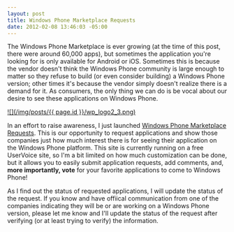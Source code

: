 ```yaml
---
layout: post
title: Windows Phone Marketplace Requests
date: 2012-02-08 13:46:03 -05:00
---
```


The Windows Phone Marketplace is ever growing (at the time of this post, there were around 60,000 apps), but sometimes the application you're looking for is only available for Android or iOS. Sometimes this is because the vendor doesn't think the Windows Phone community is large enough to matter so they refuse to build (or even consider building) a Windows Phone version; other times it's because the vendor simply doesn't realize there is a demand for it. As consumers, the only thing we can do is be vocal about our desire to see these applications on Windows Phone.

[![](/img/posts/{{ page.id }}/wp_logo2_3.png)](http://wprequests.uservoice.com/)

In an effort to raise awareness, I just launched [Windows Phone Marketplace Requests](http://wprequests.uservoice.com/). This is our opportunity to request applications and show those companies just how much interest there is for seeing their application on the Windows Phone platform. This site is currently running on a free UserVoice site, so I'm a bit limited on how much customization can be done, but it allows you to easily submit application requests, add comments, and, **more importantly, vote** for your favorite applications to come to Windows Phone!

As I find out the status of requested applications, I will update the status of the request. If you know and have offiical communication from one of the companies indicating they will be or are working on a Windows Phone version, please let me know and I'll update the status of the request after verifying (or at least trying to verify) the information.